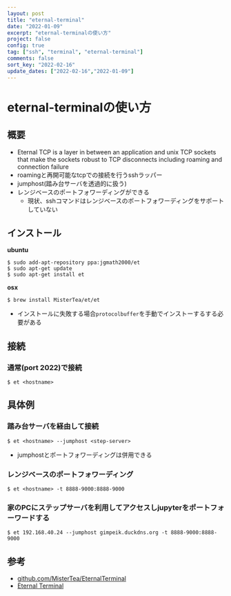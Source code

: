 ```yaml
---
layout: post
title: "eternal-terminal"
date: "2022-01-09"
excerpt: "eternal-terminalの使い方"
project: false
config: true
tag: ["ssh", "terminal", "eternal-terminal"]
comments: false
sort_key: "2022-02-16"
update_dates: ["2022-02-16","2022-01-09"]
---
```


# eternal-terminalの使い方

## 概要
 - Eternal TCP is a layer in between an application and unix TCP sockets that make the sockets robust to TCP disconnects including roaming and connection failure
 - roamingと再開可能なtcpでの接続を行うsshラッパー
 - jumphost(踏み台サーバを透過的に扱う)
 - レンジベースのポートフォワーディングができる
   - 現状、sshコマンドはレンジベースのポートフォワーディングをサポートしていない

## インストール

**ubuntu**  
```console
$ sudo add-apt-repository ppa:jgmath2000/et
$ sudo apt-get update
$ sudo apt-get install et
```

**osx**  

```console
$ brew install MisterTea/et/et
``` 
 - インストールに失敗する場合`protocolbuffer`を手動でインストーするする必要がある

## 接続

### 通常(port 2022)で接続

```console
$ et <hostname>
```

## 具体例

### 踏み台サーバを経由して接続

```console
$ et <hostname> --jumphost <step-server>
```
 - jumphostとポートフォワーディングは併用できる

### レンジベースのポートフォワーディング

```console
$ et <hostname> -t 8888-9000:8888-9000
```

### 家のPCにステップサーバを利用してアクセスしjupyterをポートフォーワードする

```console
$ et 192.168.40.24 --jumphost gimpeik.duckdns.org -t 8888-9000:8888-9000
```

## 参考
  - [github.com/MisterTea/EternalTerminal](https://github.com/MisterTea/EternalTerminal)
  - [Eternal Terminal](https://eternalterminal.dev/)
